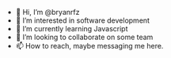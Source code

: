 - 👋 Hi, I’m @bryanrfz
- 👀 I’m interested in software development
- 🌱 I’m currently learning Javascript
- 💞️ I’m looking to collaborate on some team
- 📫 How to reach, maybe messaging me here.

<!---
bryanrfz/bryanrfz is a ✨ special ✨ repository because its `README.md` (this file) appears on your GitHub profile.
You can click the Preview link to take a look at your changes.
--->
